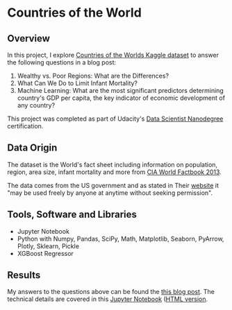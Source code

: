 # Countries of the World

## Overview

In this project, I explore [Countries of the Worlds Kaggle dataset](https://www.kaggle.com/fernandol/countries-of-the-world) to answer the following questions in a blog post:

1. Wealthy vs. Poor Regions: What are the Differences?
2. What Can We Do to Limit Infant Mortality?
3. Machine Learning: What are the most significant predictors determining country's GDP per capita, the key indicator of economic development of any country?

This project was completed as part of Udacity's [Data Scientist Nanodegree](https://eu.udacity.com/course/data-scientist-nanodegree--nd025) certification.

## Data Origin

The dataset is the World's fact sheet including information on population, region, area size, infant mortality and more from [CIA World Factbook 2013](http://gsociology.icaap.org/dataupload.html).

The data comes from the US government and as stated in Their [website](https://www.cia.gov/library/publications/the-world-factbook/docs/faqs.html) it "may be used freely by anyone at anytime without seeking permission".

## Tools, Software and Libraries

- Jupyter Notebook
- Python with Numpy, Pandas, SciPy, Math, Matplotlib, Seaborn, PyArrow, Plotly, Sklearn, Pickle
- XGBoost Regressor

## Results

My answers to the questions above can be found the [this blog post](https://github.com/ksatola/Countries-of-the-World/blob/master/BlogPost.md). The technical details are covered in this [Jupyter Notebook](https://github.com/ksatola/Countries-of-the-World/blob/master/workbook.ipynb) ([HTML version](https://ksatola.github.io/projects/CountriesOfTheWorld.html).
